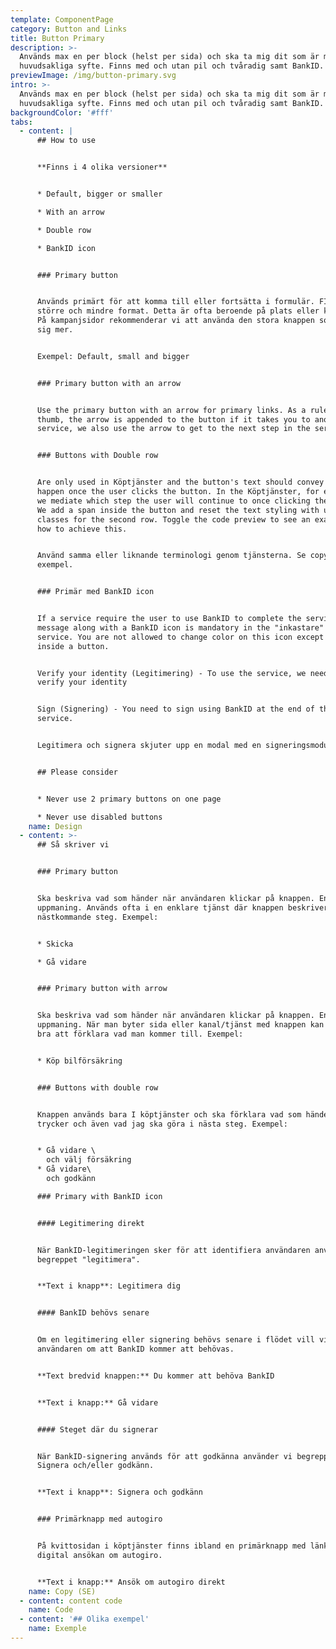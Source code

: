 ```yaml
---
template: ComponentPage
category: Button and Links
title: Button Primary
description: >-
  Används max en per block (helst per sida) och ska ta mig dit som är mitt
  huvudsakliga syfte. Finns med och utan pil och tvåradig samt BankID.
previewImage: /img/button-primary.svg
intro: >-
  Används max en per block (helst per sida) och ska ta mig dit som är mitt
  huvudsakliga syfte. Finns med och utan pil och tvåradig samt BankID.
backgroundColor: '#fff'
tabs:
  - content: |
      ## How to use


      **Finns i 4 olika versioner**


      * Default, bigger or smaller

      * With an arrow

      * Double row

      * BankID icon


      ### Primary button


      Används primärt för att komma till eller fortsätta i formulär. FInns i ett
      större och mindre format. Detta är ofta beroende på plats eller kontext.
      På kampanjsidor rekommenderar vi att använda den stora knappen som tar för
      sig mer.


      Exempel: Default, small and bigger


      ### Primary button with an arrow


      Use the primary button with an arrow for primary links. As a rule of
      thumb, the arrow is appended to the button if it takes you to another
      service, we also use the arrow to get to the next step in the service.


      ### Buttons with Double row


      Are only used in Köptjänster and the button's text should convey what will
      happen once the user clicks the button. In the Köptjänster, for example,
      we mediate which step the user will continue to once clicking the button.
      We add a span inside the button and reset the text styling with utility
      classes for the second row. Toggle the code preview to see an example on
      how to achieve this.


      Använd samma eller liknande terminologi genom tjänsterna. Se copy för
      exempel.


      ### Primär med BankID icon


      If a service require the user to use BankID to complete the service, a
      message along with a BankID icon is mandatory in the "inkastare" to that
      service. You are not allowed to change color on this icon except to white
      inside a button.


      Verify your identity (Legitimering) - To use the service, we need to
      verify your identity


      Sign (Signering) - You need to sign using BankID at the end of the
      service.


      Legitimera och signera skjuter upp en modal med en signeringsmodul.


      ## Please consider


      * Never use 2 primary buttons on one page

      * Never use disabled buttons
    name: Design
  - content: >-
      ## Så skriver vi


      ### Primary button


      Ska beskriva vad som händer när användaren klickar på knappen. En
      uppmaning. Används ofta i en enklare tjänst där knappen beskriver
      nästkommande steg. Exempel:


      * Skicka

      * Gå vidare


      ### Primary button with arrow


      Ska beskriva vad som händer när användaren klickar på knappen. En
      uppmaning. När man byter sida eller kanal/tjänst med knappen kan det vara
      bra att förklara vad man kommer till. Exempel:


      * Köp bilförsäkring


      ### Buttons with double row


      Knappen används bara I köptjänster och ska förklara vad som händer när jag
      trycker och även vad jag ska göra i nästa steg. Exempel:


      * Gå vidare \
        och välj försäkring
      * Gå vidare\
        och godkänn 

      ### Primary with BankID icon


      #### Legitimering direkt


      När BankID-legitimeringen sker för att identifiera användaren använder vi
      begreppet "legitimera". 


      **Text i knapp**: Legitimera dig


      #### BankID behövs senare


      Om en legitimering eller signering behövs senare i flödet vill vi förvarna
      användaren om att BankID kommer att behövas. 


      **Text bredvid knappen:** Du kommer att behöva BankID


      **Text i knapp:** Gå vidare


      #### Steget där du signerar


      När BankID-signering används för att godkänna använder vi begreppet
      Signera och/eller godkänn.


      **Text i knapp**: Signera och godkänn


      ### Primärknapp med autogiro


      På kvittosidan i köptjänster finns ibland en primärknapp med länk till
      digital ansökan om autogiro.


      **Text i knapp:** Ansök om autogiro direkt
    name: Copy (SE)
  - content: content code
    name: Code
  - content: '## Olika exempel'
    name: Exemple
---
```


